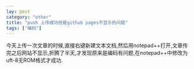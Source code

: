 ```yaml
---
lay: post
category: "other"
title: "push 上传成功但是github pages不显示的问题"
tags: ["编码"]
---
```

今天上传一次文章的时候,直接右键新建文本文档,然后用notepad++打开,文章传完之后网站不显示,折腾了半天,才发现原来是编码有问题,在notepad++中修改为uft-8无ROM格式才成功.